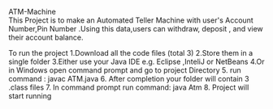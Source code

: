 ATM-Machine  
This Project is to make an Automated Teller Machine with user's Account Number,Pin Number .Using this data,users can withdraw, deposit , and view their account balance.

To run the project
1.Download all the code files (total 3)
2.Store them in a single folder
3.Either use your Java IDE e.g. Eclipse ,InteliJ or NetBeans
4.Or in Windows open command prompt and go to project Directory
5. run command : javac ATM.java
6. After completion your folder will contain 3 .class files
7. In command prompt run command: java Atm
8. Project will start running
